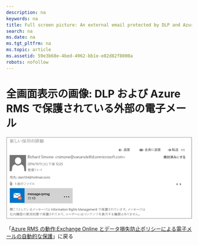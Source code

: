 ```yaml
---
description: na
keywords: na
title: Full screen picture: An external email protected by DLP and Azure RMS
search: na
ms.date: na
ms.tgt_pltfrm: na
ms.topic: article
ms.assetid: 59e3b68e-4bed-4962-bb1e-e82d82f8000a
robots: nofollow
---
```

# 全画面表示の画像: DLP および Azure RMS で保護されている外部の電子メール
![](../Image/AzRMS_DLPProtectedEmail.png)

「[Azure RMS の動作:Exchange Online とデータ損失防止ポリシーによる電子メールの自動的な保護](http://technet.microsoft.com/library/jj585026.aspx)」に戻る

